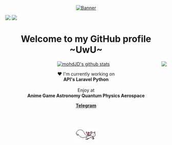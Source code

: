 <p align="center">
  <a href="t.me/moteshkhes"><img src="https://i.imgur.com/KXx0cCx.gif" alt="Banner"></a> 
</p>

[![](https://readme-typing-svg.demolab.com?font=Fira+Code&weight=600&size=30&duration=2500&pause=1000&color=F7F7F7&random=false&center=true&vCenter=true&width=1050&height=44&lines=Hi+👋+Im+Mohmd)](https://t.me/moteshkhes)
[![](https://user-images.githubusercontent.com/73097560/115834477-dbab4500-a447-11eb-908a-139a6edaec5c.gif)](https://github.com/MohmdJD)

<h1 align="center">Welcome to my GitHub profile ~UwU~</h1>

<p align="center">
  <a href="https://github.com/mohmdJD"><img src="https://github-readme-stats.vercel.app/api?username=mohmdJD&theme=tokyonight&hide_border=true&show_icons=true" alt="mohdJD's github stats"></a>
  <a href="t.me/moteshkhes">
  <img align="right" src="https://github-readme-stats.vercel.app/api/top-langs/?username=mohmdJD&theme=tokyonight&hide_border=true&show_icons=true&layout=compact"" />
</a>
</p>
<p align="center">❤ I'm currently working on
<br>
<b>API's Laravel Python</b>
<br><br>
Enjoy at
<br>
<b>Anime Game Astronomy Quantum Physics Aerospace</b>
</p>
<p align="center">
  <strong><a href="t.me/moteshkhes">Telegram</a></strong>
</p>
<br><br>
<p align="center">
<img src="kyubey.gif" height="40" />
</p>

